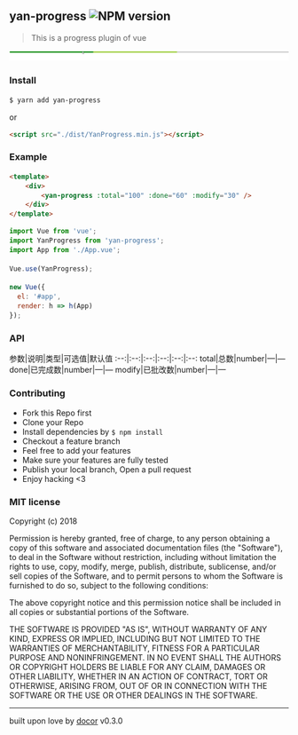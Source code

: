 ## yan-progress ![NPM version](https://img.shields.io/npm/v/yan-progress.svg?style=flat)

> This is a progress plugin of vue

![yan-progress](https://raw.githubusercontent.com/Yangfan2016/PicBed/master/Blog/yan-progress.gif)

### Install

```bash
$ yarn add yan-progress

```
or

```html
<script src="./dist/YanProgress.min.js"></script>
```


### Example
```html
<template>
    <div>
        <yan-progress :total="100" :done="60" :modify="30" />
    </div>
</template>
```

```js
import Vue from 'vue';
import YanProgress from 'yan-progress';
import App from './App.vue';

Vue.use(YanProgress);

new Vue({
  el: '#app',
  render: h => h(App)
});
```

### API

参数|说明|类型|可选值|默认值
:--:|:--:|:--:|:--:|:--:|:--:
total|总数|number|—|— 
done|已完成数|number|—|— 
modify|已批改数|number|—|— 

### Contributing
- Fork this Repo first
- Clone your Repo
- Install dependencies by `$ npm install`
- Checkout a feature branch
- Feel free to add your features
- Make sure your features are fully tested
- Publish your local branch, Open a pull request
- Enjoy hacking <3

### MIT license
Copyright (c) 2018 

Permission is hereby granted, free of charge, to any person obtaining a copy
of this software and associated documentation files (the &quot;Software&quot;), to deal
in the Software without restriction, including without limitation the rights
to use, copy, modify, merge, publish, distribute, sublicense, and/or sell
copies of the Software, and to permit persons to whom the Software is
furnished to do so, subject to the following conditions:

The above copyright notice and this permission notice shall be included in
all copies or substantial portions of the Software.

THE SOFTWARE IS PROVIDED &quot;AS IS&quot;, WITHOUT WARRANTY OF ANY KIND, EXPRESS OR
IMPLIED, INCLUDING BUT NOT LIMITED TO THE WARRANTIES OF MERCHANTABILITY,
FITNESS FOR A PARTICULAR PURPOSE AND NONINFRINGEMENT. IN NO EVENT SHALL THE
AUTHORS OR COPYRIGHT HOLDERS BE LIABLE FOR ANY CLAIM, DAMAGES OR OTHER
LIABILITY, WHETHER IN AN ACTION OF CONTRACT, TORT OR OTHERWISE, ARISING FROM,
OUT OF OR IN CONNECTION WITH THE SOFTWARE OR THE USE OR OTHER DEALINGS IN
THE SOFTWARE.

---
built upon love by [docor](https://github.com/turingou/docor.git) v0.3.0
